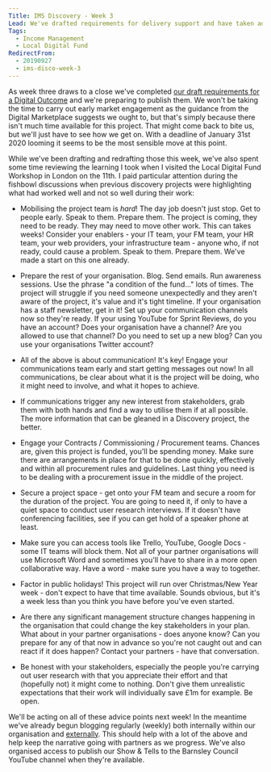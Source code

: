```yaml
---
Title: IMS Discovery - Week 3
Lead: We've drafted requirements for delivery support and have taken advice from MHCLG on getting our project started.
Tags: 
  - Income Management
  - Local Digital Fund
RedirectFrom:
  - 20190927
  - ims-disco-week-3
---
```


As week three draws to a close we've completed [our draft requirements for a Digital Outcome](https://docs.google.com/spreadsheets/d/1MkzvoOmTRZtSGT18-xSNxeOWNiPkZG7phRg0BUPJsI4) and we're preparing to publish them. We won't be taking the time to carry out early market engagement as the guidance from the Digital Marketplace suggests we ought to, but that's simply because there isn't much time available for this project. That might come back to bite us, but we'll just have to see how we get on. With a deadline of January 31st 2020 looming it seems to be the most sensible move at this point.

While we've been drafting and redrafting those this week, we've also spent some time reviewing the learning I took when I visited the Local Digital Fund Workshop in London on the 11th. I paid particular attention during the fishbowl discussions when previous discovery projects were highlighting what had worked well and not so well during their work:

* Mobilising the project team is *hard*! The day job doesn't just stop. Get to people early. Speak to them. Prepare them. The project is coming, they need to be ready. They may need to move other work. This can takes weeks! Consider your enablers - your IT team, your FM team, your HR team, your web providers, your infrastructure team - anyone who, if not ready, could cause a problem. Speak to them. Prepare them. We've made a start on this one already.

* Prepare the rest of your organisation. Blog. Send emails. Run awareness sessions. Use the phrase "a condition of the fund..." lots of times. The project will struggle if you need someone unexpectedly and they aren't aware of the project, it's value and it's tight timeline. If your organisation has a staff newsletter, get in it! Set up your communication channels now so they're ready. If your using YouTube for Sprint Reviews, do you have an account? Does your organisation have a channel? Are you allowed to use that channel? Do you need to set up a new blog? Can you use your organisations Twitter account?

* All of the above is about communication! It's key! Engage your communications team early and start getting messages out now! In all communications, be clear about what it is the project will be doing, who it might need to involve, and what it hopes to achieve.

* If communications trigger any new interest from stakeholders, grab them with both hands and find a way to utilise them if at all possible. The more information that can be gleaned in a Discovery project, the better.

* Engage your Contracts / Commissioning / Procurement teams. Chances are, given this project is funded, you'll be spending money. Make sure there are arrangements in place for that to be done quickly, effectively and within all procurement rules and guidelines. Last thing you need is to be dealing with a procurement issue in the middle of the project.

* Secure a project space - get onto your FM team and secure a room for the duration of the project. You are going to need it, if only to have a quiet space to conduct user research interviews. If it doesn't have conferencing facilities, see if you can get hold of a speaker phone at least.

* Make sure you can access tools like Trello, YouTube, Google Docs - some IT teams will block them. Not all of your partner organisations will use Microsoft Word and sometimes you'll have to share in a more open collaborative way. Have a word - make sure you have a way to together.

* Factor in public holidays! This project will run over Christmas/New Year week - don't expect to have that time available. Sounds obvious, but it's a week less than you think you have before you've even started.

* Are there any significant management structure changes happening in the organisation that could change the key stakeholders in your plan. What about in your partner organisations - does anyone know? Can you prepare for any of that now in advance so you're not caught out and can react if it does happen? Contact your partners - have that conversation.

* Be honest with your stakeholders, especially the people you're carrying out user research with that you appreciate their effort and that (hopefully not) it might come to nothing. Don't give them unrealistic expectations that their work will individually save £1m for example. Be open.

We'll be acting on all of these advice points next week! In the meantime we've already begun blogging regularly (weekly) both internally within our organisation and [externally](https://kingstonrichard.uk). This should help with a lot of the above and help keep the narrative going with partners as we progress. We've also organised access to publish our Show & Tells to the Barnsley Council YouTube channel when they're available.